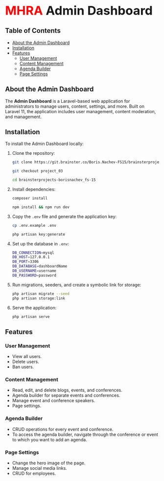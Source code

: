 <span style="font-size: 40px; font-weight: bold"> <span style="color:red ">MHRA</span> Admin Dashboard</span>

## Table of Contents

-   [About the Admin Dashboard](#about-the-admin-dashboard)
-   [Installation](#installation)
-   [Features](#features)
    -   [User Management](#user-management)
    -   [Content Management](#content-management)
    -   [Agenda Builder](#agenda-builder)
    -   [Page Settings](#page-settings)

## About the Admin Dashboard

The **Admin Dashboard** is a Laravel-based web application for administrators to manage users, content, settings, and more. Built on Laravel 11, the application includes user management, content moderation, and management.

## Installation

To install the Admin Dashboard locally:

1. Clone the repository:

    ```bash
    git clone https://git.brainster.co/Boris.Nachev-FS15/brainsterprojects-borisnachev_fs-15

    git checkout project_03

    cd brainsterprojects-borisnachev_fs-15
    ```

2. Install dependencies:

    ```bash
    composer install

    npm install && npm run dev
    ```

3. Copy the `.env` file and generate the application key:

    ```bash
    cp .env.example .env

    php artisan key:generate
    ```

4. Set up the database in `.env`:

    ```bash
    DB_CONNECTION=mysql
    DB_HOST=127.0.0.1
    DB_PORT=3306
    DB_DATABASE=dashboardName
    DB_USERNAME=username
    DB_PASSWORD=password
    ```

5. Run migrations, seeders, and create a symbolic link for storage:

    ```bash
    php artisan migrate --seed
    php artisan storage:link
    ```

6. Serve the application:

    ```bash
    php artisan serve
    ```

## Features

### User Management

-   View all users.
-   Delete users.
-   Ban users.

### Content Management

-   Read, edit, and delete blogs, events, and conferences.
-   Agenda builder for separate events and conferences.
-   Manage event and conference speakers.
-   Page settings.

### Agenda Builder

-   CRUD operations for every event and conference.
-   To access the agenda builder, navigate through the conference or event to which you want to add an agenda.

### Page Settings

-   Change the hero image of the page.
-   Manage social media links.
-   CRUD for employees.
